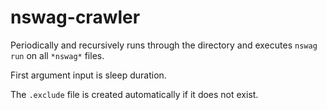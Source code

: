 # nswag-crawler

Periodically and recursively runs through the directory and executes `nswag run` on all `*nswag*` files.

First argument input is sleep duration.

The `.exclude` file is created automatically if it does not exist.
